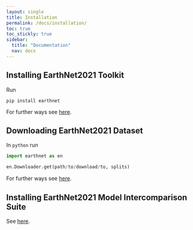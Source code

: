 ```yaml
---
layout: single
title: Installation
permalink: /docs/installation/
toc: true
toc_stickly: true
sidebar:
  title: "Documentation"
  nav: docs
---
```


## Installing EarthNet2021 Toolkit

Run
```shell
pip install earthnet
```

For further ways see [here](/docs/tk-overview/).

## Downloading EarthNet2021 Dataset

In `python` run

```python
import earthnet as en

en.Downloader.get(path/to/download/to, splits)
```

For further ways see [here](/docs/ds-download/).

## Installing EarthNet2021 Model Intercomparison Suite

See [here](/docs/mis-installation/).

